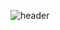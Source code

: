 ![header](https://capsule-render.vercel.app/api?text=capsule_render&animation=fadeIn&type=cylinder)
